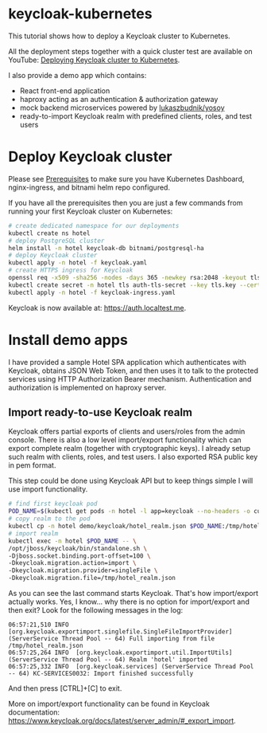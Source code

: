 # keycloak-kubernetes

This tutorial shows how to deploy a Keycloak cluster to Kubernetes.

All the deployment steps together with a quick cluster test are available on YouTube: [Deploying Keycloak cluster to Kubernetes](https://www.youtube.com/watch?v=g8LVIr8KKSA&list=PLPZal7ksxNs0mgScrJxrggEayV-TPZ9sA&index=1).

I also provide a demo app which contains:

* React front-end application
* haproxy acting as an authentication & authorization gateway
* mock backend microservices powered by [lukaszbudnik/yosoy](https://github.com/lukaszbudnik/yosoy)
* ready-to-import Keycloak realm with predefined clients, roles, and test users

# Deploy Keycloak cluster

Please see [Prerequisites](PREREQUISITES.md) to make sure you have Kubernetes Dashboard, nginx-ingress, and bitnami helm repo configured.

If you have all the prerequisites then you are just a few commands from running your first Keycloak cluster on Kubernetes:

```bash
# create dedicated namespace for our deployments
kubectl create ns hotel
# deploy PostgreSQL cluster
helm install -n hotel keycloak-db bitnami/postgresql-ha
# deploy Keycloak cluster
kubectl apply -n hotel -f keycloak.yaml
# create HTTPS ingress for Keycloak
openssl req -x509 -sha256 -nodes -days 365 -newkey rsa:2048 -keyout tls.key -out tls.crt -subj "/CN=auth.localtest.me/O=hotel"
kubectl create secret -n hotel tls auth-tls-secret --key tls.key --cert tls.crt
kubectl apply -n hotel -f keycloak-ingress.yaml
```

Keycloak is now available at: https://auth.localtest.me.

# Install demo apps

I have provided a sample Hotel SPA application which authenticates with Keycloak, obtains JSON Web Token, and then uses it to talk to the protected services using HTTP Authorization Bearer mechanism. Authentication and authorization is implemented on haproxy server.

## Import ready-to-use Keycloak realm

Keycloak offers partial exports of clients and users/roles from the admin console. There is also a low level import/export functionality which can export complete realm (together with cryptographic keys). I already setup such realm with clients, roles, and test users. I also exported RSA public key in pem format.

This step could be done using Keycloak API but to keep things simple I will use import functionality.

```bash
# find first keycloak pod
POD_NAME=$(kubectl get pods -n hotel -l app=keycloak --no-headers -o custom-columns=":metadata.name" | head -1)
# copy realm to the pod
kubectl cp -n hotel demo/keycloak/hotel_realm.json $POD_NAME:/tmp/hotel_realm.json
# import realm
kubectl exec -n hotel $POD_NAME -- \
/opt/jboss/keycloak/bin/standalone.sh \
-Djboss.socket.binding.port-offset=100 \
-Dkeycloak.migration.action=import \
-Dkeycloak.migration.provider=singleFile \
-Dkeycloak.migration.file=/tmp/hotel_realm.json
```

As you can see the last command starts Keycloak. That's how import/export actually works. Yes, I know... why there is no option for import/export and then exit? Look for the following messages in the log:

```
06:57:21,510 INFO  [org.keycloak.exportimport.singlefile.SingleFileImportProvider] (ServerService Thread Pool -- 64) Full importing from file /tmp/hotel_realm.json
06:57:25,264 INFO  [org.keycloak.exportimport.util.ImportUtils] (ServerService Thread Pool -- 64) Realm 'hotel' imported
06:57:25,332 INFO  [org.keycloak.services] (ServerService Thread Pool -- 64) KC-SERVICES0032: Import finished successfully
```

And then press [CTRL]+[C] to exit.

More on import/export functionality can be found in Keycloak documentation: https://www.keycloak.org/docs/latest/server_admin/#_export_import.
